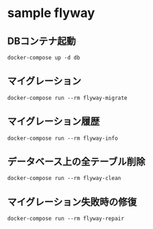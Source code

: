 # sample flyway
## DBコンテナ起動
```
docker-compose up -d db
```

## マイグレーション
```
docker-compose run --rm flyway-migrate
```

## マイグレーション履歴
```
docker-compose run --rm flyway-info
```

## データベース上の全テーブル削除
```
docker-compose run --rm flyway-clean
```

## マイグレーション失敗時の修復
```
docker-compose run --rm flyway-repair
```
